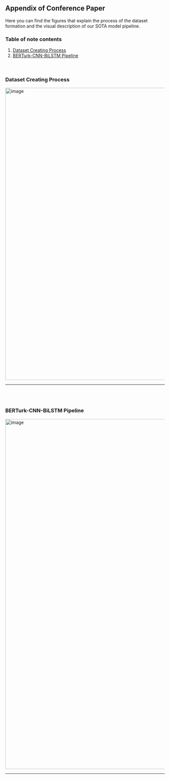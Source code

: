 ## Appendix of Conference Paper

Here you can find the figures that explain the process of the dataset formation and the visual description of our SOTA model pipeline.

### Table of note contents
1) [Dataset Creating Process](#dataset-creating-process)
2) [BERTurk-CNN-BiLSTM Pipeline](#berturk-cnn-bilstm-pipeline)<br/><br/><br/>


### Dataset Creating Process

<img width="920" alt="image" src="https://user-images.githubusercontent.com/44132720/180719901-ad2c6537-64d1-4def-b8f0-2900b9ce1c6c.png">

----
<br/><br/>

### BERTurk-CNN-BiLSTM Pipeline

<img width="1102" alt="image" src="https://user-images.githubusercontent.com/44132720/180719750-6d89f42c-6b92-45ad-aa70-8e6c21f285e7.png">

----

